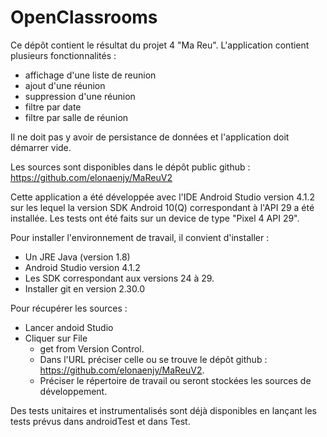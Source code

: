 # OpenClassrooms

Ce dépôt contient le résultat du projet 4 "Ma Reu". L'application contient plusieurs fonctionnalités :
* affichage d'une liste de reunion
* ajout d'une réunion
* suppression d'une réunion
* filtre  par date
* filtre par salle de réunion

Il ne doit pas y avoir de persistance de données et l'application doit démarrer vide.

Les sources sont disponibles dans le dépôt public github : https://github.com/elonaenjy/MaReuV2

Cette application a été développée avec l'IDE Android Studio version 4.1.2 sur les lequel la version SDK Android 10(Q) correspondant à l'API 29 a été installée.
Les tests ont été faits sur un device de type "Pixel 4 API 29". 

Pour installer l'environnement de travail, il convient d'installer :
* Un JRE Java (version 1.8)
* Android Studio version 4.1.2
* Les SDK correspondant aux versions 24 à 29.
* Installer git en version 2.30.0

Pour récupérer les sources :
* Lancer andoid Studio
* Cliquer sur File
	- get from Version Control. 
	- Dans l'URL préciser celle ou se trouve le dépôt github : https://github.com/elonaenjy/MaReuV2.
	- Préciser le répertoire de travail ou seront stockées les sources de développement.


Des tests unitaires et instrumentalisés sont déjà disponibles en lançant les tests prévus dans androidTest et dans Test.


